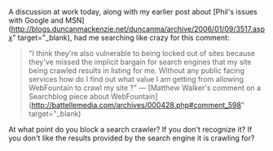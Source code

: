 A discussion at work today, along with my earlier post about [Phil's issues with Google and MSN](http://blogs.duncanmackenzie.net/duncanma/archive/2006/01/09/3517.aspx" target="_blank), had me searching like crazy for this comment:

> "I think they're also vulnerable to being locked out of sites because they've missed the implicit bargain for search engines that my site being crawled results in listing for me. Without any public facing services how do I find out what value I am getting from allowing WebFountain to crawl my site ?" &#8212; [Matthew Walker's comment on a Searchblog piece about WebFountain](http://battellemedia.com/archives/000428.php#comment_598" target="_blank)

At what point do you block a search crawler? If you don't recognize it? If you don't like the results provided by the search engine it is crawling for?